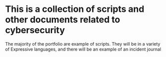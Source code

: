 
# This is a collection of scripts and other documents related to cybersecurity
The majority of the portfolio are example of scripts. They will be in a variety of Expressive languages, and there will be an example of an incident journal
